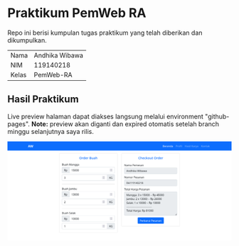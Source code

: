 # Praktikum PemWeb RA

Repo ini berisi kumpulan tugas praktikum yang telah diberikan dan dikumpulkan.

| | |
| - | - |
| Nama | Andhika Wibawa |
| NIM | 119140218 |
| Kelas | PemWeb-RA |

## Hasil Praktikum

Live preview halaman dapat diakses langsung melalui environment "github-pages". **Note:** preview akan diganti dan expired otomatis setelah branch minggu selanjutnya saya rilis.

![Screenshot Halaman](preview.png)